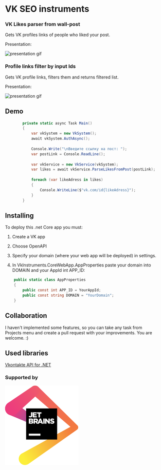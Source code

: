 # VK SEO instruments
###  VK Likes parser from wall-post 

Gets VK profiles links of people who liked your post. 

Presentation:

![presentation gif](https://media.giphy.com/media/fHifO6idiW6pCo0ow8/giphy.gif)


### Profile links filter by input Ids 

Gets VK profile links, filters them and returns filtered list. 

Presentation:

![presentation gif](https://media.giphy.com/media/SiM5br9dhGVkzbo06D/giphy.gif)


## Demo

```c#
        private static async Task Main()
        {
            var vkSystem = new VkSystem();
            await vkSystem.AuthAsync();

            Console.Write("\nВведите ссылку на пост: ");
            var postLink = Console.ReadLine();

            var vkService = new VkService(vkSystem);
            var likes = await vkService.ParseLikesFromPost(postLink);

            foreach (var likeAdress in likes)
            {
                Console.WriteLine($"vk.com/id{likeAdress}");
            }
        }
```


## Installing
To deploy this .net Core app you must: 
1. Сreate a VK app 
2. Choose OpenAPI
3. Specify your domain (where your web app will be deployed) in settings.

4. In VkInstruments.CoreWebApp.AppProperties paste your domain into DOMAIN and your AppId int APP_ID:

```c#
    public static class AppProperties
    {
        public const int APP_ID = YourAppId;
        public const string DOMAIN = "YourDomain";
    }
```

## Collaboration

I haven't implemented some features, so you can take any task from Projects menu and create a pull request with your improvements. You are welcome. :)


## Used libraries

[Vkontakte API for .NET](https://vknet.github.io/vk/)

### Supported by

[<img src="VkInstruments.CoreWebApp/wwwroot/jetbrains.svg">](https://www.jetbrains.com/?from=VkInstruments)
